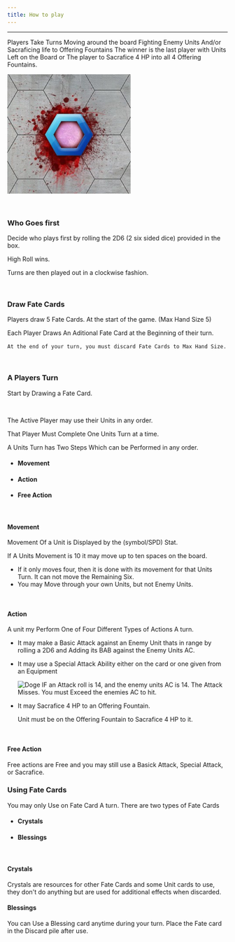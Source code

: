 ```yaml
---
title: How to play
---
```

___
Players Take Turns Moving around the board Fighting Enemy Units And/or Sacraficing life to Offering Fountains
The winner is the last player with Units Left on the Board or The player to Sacrafice 4 HP into all 4 Offering Fountains.

![Offering Point](./how_to_play/Offering-Fountain.jpg)

<br>

### Who Goes first
Decide who plays first by rolling the 2D6 (2 six sided dice) provided in the box.

High Roll wins.

Turns are then played out in a clockwise fashion.

<br>

### Draw Fate Cards

Players draw 5 Fate Cards. At the start of the game. (Max Hand Size 5)

Each Player Draws An Aditional Fate Card at the Beginning of their turn.

    At the end of your turn, you must discard Fate Cards to Max Hand Size.

<br>

### A Players Turn

Start by Drawing a Fate Card.

<br>

The Active Player may use their Units in any order.

That Player Must Complete One Units Turn at a time.

A Units Turn has Two Steps Which can be Performed in any order. 							
							
* #### Movement							
* #### Action
* #### Free Action					
							
<br>

#### Movement 

Movement Of a Unit is Displayed by the (symbol/SPD) Stat.

If A Units Movement is 10 it may move up to ten spaces on the board.

* If it only moves four, then it is done with its movement for that Units Turn. It can not move the Remaining Six.
* You may Move through your own Units, but not Enemy Units. 						


<br>

#### Action							
A unit my Perform One of Four Different Types of Actions A turn.							
* It may make a Basic Attack against an Enemy Unit thats in range by rolling a 2D6 and Adding its BAB against the Enemy Units AC. 
* It may use a Special Attack Ability either on the card or one given from an Equipment

    ![Doge](https://git.io/Doge) IF an Attack roll is 14, and the enemy units AC is 14. The Attack Misses. You must Exceed the enemies AC to hit. 

* It may Sacrafice 4 HP to an Offering Fountain. 

    Unit must be on the Offering Fountain to Sacrafice 4 HP to it. 
	
<br>    

#### Free Action 
Free actions are Free and you may still use a Basick Attack, Special Attack, or Sacrafice.						


### Using Fate Cards

You may only Use on Fate Card A turn. There are two types of Fate Cards

* #### Crystals

* #### Blessings

<br>

#### Crystals

Crystals are resources for other Fate Cards and some Unit cards to use, they don't do anything but are used for additional effects when discarded.
<br>

#### Blessings

You can Use a Blessing card anytime during your turn. Place the Fate card in the Discard pile after use.
<br>


<br>